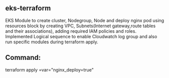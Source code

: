 ## eks-terraform
EKS Module to create cluster, Nodegroup, Node and deploy nginx pod using resources block by creating VPC, Subnets(Internet gateway,route tables and their associations), adding required IAM policies and roles.
Implemented Logical sequence to enable Cloudwatch log group and also run specific modules during terraform apply.


## Command:
terraform apply =var="nginx_deploy=true" 
